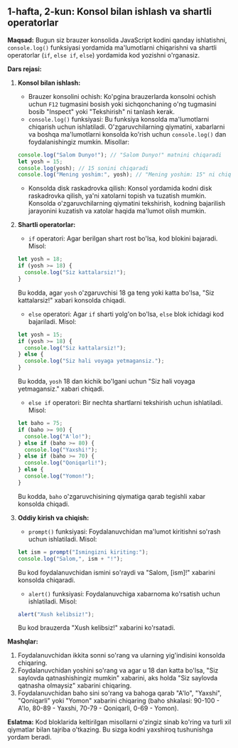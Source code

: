 ## 1-hafta, 2-kun: Konsol bilan ishlash va shartli operatorlar

**Maqsad:** Bugun siz brauzer konsolida JavaScript kodini qanday ishlatishni, `console.log()` funksiyasi yordamida ma'lumotlarni chiqarishni va shartli operatorlar (`if`, `else if`, `else`) yordamida kod yozishni o'rganasiz.

**Dars rejasi:**

1. **Konsol bilan ishlash:**

    * Brauzer konsolini ochish: Ko'pgina brauzerlarda konsolni ochish uchun `F12` tugmasini bosish yoki sichqonchaning o'ng tugmasini bosib "Inspect" yoki "Tekshirish" ni tanlash kerak.
    * `console.log()` funksiyasi: Bu funksiya konsolda ma'lumotlarni chiqarish uchun ishlatiladi. O'zgaruvchilarning qiymatini, xabarlarni va boshqa ma'lumotlarni konsolda ko'rish uchun `console.log()` dan foydalanishingiz mumkin. Misollar:

    ```javascript
    console.log("Salom Dunyo!"); // "Salom Dunyo!" matnini chiqaradi
    let yosh = 15;
    console.log(yosh); // 15 sonini chiqaradi
    console.log("Mening yoshim:", yosh); // "Mening yoshim: 15" ni chiqaradi
    ```

    * Konsolda disk raskadrovka qilish: Konsol yordamida kodni disk raskadrovka qilish, ya'ni xatolarni topish va tuzatish mumkin. Konsolda o'zgaruvchilarning qiymatini tekshirish, kodning bajarilish jarayonini kuzatish va xatolar haqida ma'lumot olish mumkin.

2. **Shartli operatorlar:**

    * `if` operatori: Agar berilgan shart rost bo'lsa, kod blokini bajaradi. Misol:

    ```javascript
    let yosh = 18;
    if (yosh >= 18) {
      console.log("Siz kattalarsiz!");
    }
    ```

    Bu kodda, agar `yosh` o'zgaruvchisi 18 ga teng yoki katta bo'lsa, "Siz kattalarsiz!" xabari konsolda chiqadi.

    * `else` operatori: Agar `if` sharti yolg'on bo'lsa, `else` blok ichidagi kod bajariladi. Misol:

    ```javascript
    let yosh = 15;
    if (yosh >= 18) {
      console.log("Siz kattalarsiz!");
    } else {
      console.log("Siz hali voyaga yetmagansiz.");
    }
    ```

    Bu kodda, `yosh` 18 dan kichik bo'lgani uchun "Siz hali voyaga yetmagansiz." xabari chiqadi.

    * `else if` operatori: Bir nechta shartlarni tekshirish uchun ishlatiladi. Misol:

    ```javascript
    let baho = 75;
    if (baho >= 90) {
      console.log("A'lo!");
    } else if (baho >= 80) {
      console.log("Yaxshi!");
    } else if (baho >= 70) {
      console.log("Qoniqarli!");
    } else {
      console.log("Yomon!");
    }
    ```

    Bu kodda, `baho` o'zgaruvchisining qiymatiga qarab tegishli xabar konsolda chiqadi.

3. **Oddiy kirish va chiqish:**

    * `prompt()` funksiyasi: Foydalanuvchidan ma'lumot kiritishni so'rash uchun ishlatiladi. Misol:

    ```javascript
    let ism = prompt("Ismingizni kiriting:");
    console.log("Salom,", ism + "!");
    ```

    Bu kod foydalanuvchidan ismini so'raydi va "Salom, [ism]!" xabarini konsolda chiqaradi.

    * `alert()` funksiyasi: Foydalanuvchiga xabarnoma ko'rsatish uchun ishlatiladi. Misol:

    ```javascript
    alert("Xush kelibsiz!");
    ```

    Bu kod brauzerda "Xush kelibsiz!" xabarini ko'rsatadi.

**Mashqlar:**

1.  Foydalanuvchidan ikkita sonni so'rang va ularning yig'indisini konsolda chiqaring.
2.  Foydalanuvchidan yoshini so'rang va agar u 18 dan katta bo'lsa, "Siz saylovda qatnashishingiz mumkin" xabarini, aks holda "Siz saylovda qatnasha olmaysiz" xabarini chiqaring.
3.  Foydalanuvchidan baho sini so'rang va bahoga qarab "A'lo", "Yaxshi", "Qoniqarli" yoki "Yomon" xabarini chiqaring (baho shkalasi: 90-100 - A'lo, 80-89 - Yaxshi, 70-79 - Qoniqarli, 0-69 - Yomon).

**Eslatma:**  Kod bloklarida keltirilgan misollarni o'zingiz sinab ko'ring va turli xil qiymatlar bilan tajriba o'tkazing. Bu sizga kodni yaxshiroq tushunishga yordam beradi.
